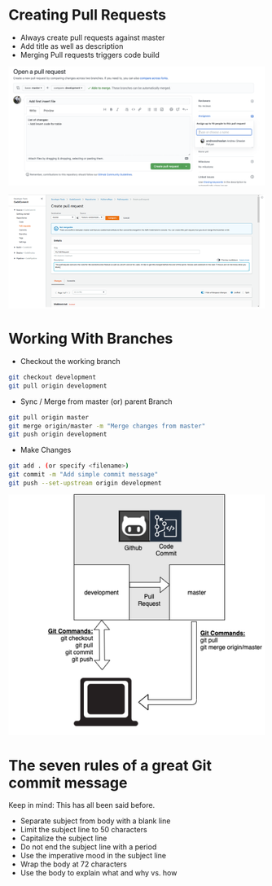 # Creating Pull Requests

- Always create pull requests against master
- Add title as well as description
- Merging Pull requests triggers code build

![GitHub Pull request](GithubPullRequest.png)

![Code commit Pull request](CodecommitPullRequest.png)

# Working With Branches
- Checkout the working branch
```bash
git checkout development
git pull origin development
```

- Sync / Merge from master (or) parent Branch
```bash
git pull origin master
git merge origin/master -m "Merge changes from master"
git push origin development
```

- Make Changes

```bash
git add . (or specify <filename>)
git commit -m "Add simple commit message"
git push --set-upstream origin development
```

![Git Workflow](gitflow.png)

# The seven rules of a great Git commit message
Keep in mind: This has all been said before.

- Separate subject from body with a blank line
- Limit the subject line to 50 characters
- Capitalize the subject line
- Do not end the subject line with a period
- Use the imperative mood in the subject line
- Wrap the body at 72 characters
- Use the body to explain what and why vs. how
